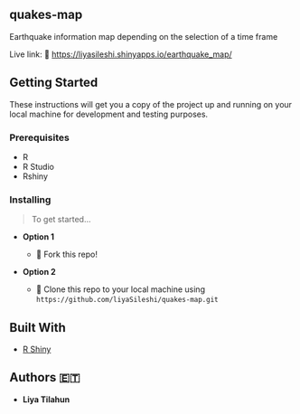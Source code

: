 ## quakes-map

Earthquake information map depending on the selection of a time frame

Live link: 🔗 https://liyasileshi.shinyapps.io/earthquake_map/

## Getting Started

These instructions will get you a copy of the project up and running on your local machine for development and testing purposes.

### Prerequisites

- R
- R Studio
- Rshiny


### Installing

> To get started...


- **Option 1**
    - 🍴 Fork this repo!

- **Option 2**
    - 👯 Clone this repo to your local machine using `https://github.com/liyaSileshi/quakes-map.git`



## Built With

* [R Shiny](https://shiny.rstudio.com/)


## Authors 🇪🇹

* **Liya Tilahun** 
